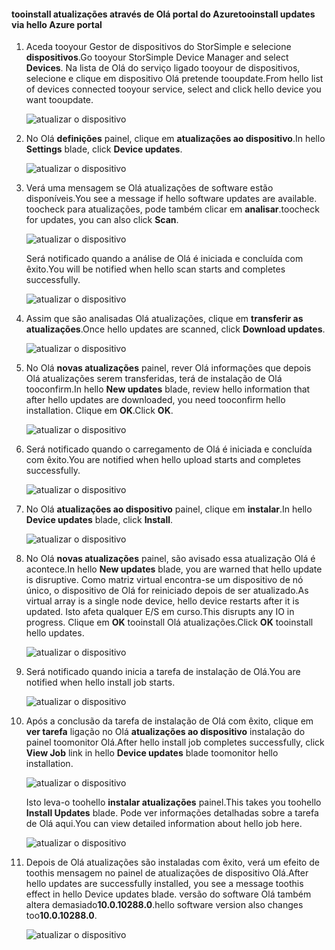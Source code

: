 <!--author=alkohli last changed: 11/07/16 -->

#### <a name="tooinstall-updates-via-hello-azure-portal"></a><span data-ttu-id="d4976-101">tooinstall atualizações através de Olá portal do Azure</span><span class="sxs-lookup"><span data-stu-id="d4976-101">tooinstall updates via hello Azure portal</span></span>

1. <span data-ttu-id="d4976-102">Aceda tooyour Gestor de dispositivos do StorSimple e selecione **dispositivos**.</span><span class="sxs-lookup"><span data-stu-id="d4976-102">Go tooyour StorSimple Device Manager and select **Devices**.</span></span> <span data-ttu-id="d4976-103">Na lista de Olá do serviço ligado tooyour de dispositivos, selecione e clique em dispositivo Olá pretende tooupdate.</span><span class="sxs-lookup"><span data-stu-id="d4976-103">From hello list of devices connected tooyour service, select and click hello device you want tooupdate.</span></span> 

    ![atualizar o dispositivo](../includes/media/storsimple-virtual-array-install-update-via-portal/azupdate1m.png) 

2. <span data-ttu-id="d4976-105">No Olá **definições** painel, clique em **atualizações ao dispositivo**.</span><span class="sxs-lookup"><span data-stu-id="d4976-105">In hello **Settings** blade, click **Device updates**.</span></span> 

    ![atualizar o dispositivo](../includes/media/storsimple-virtual-array-install-update-via-portal/azupdate2m.png)  

3. <span data-ttu-id="d4976-107">Verá uma mensagem se Olá atualizações de software estão disponíveis.</span><span class="sxs-lookup"><span data-stu-id="d4976-107">You see a message if hello software updates are available.</span></span> <span data-ttu-id="d4976-108">toocheck para atualizações, pode também clicar em **analisar**.</span><span class="sxs-lookup"><span data-stu-id="d4976-108">toocheck for updates, you can also click **Scan**.</span></span>

    ![atualizar o dispositivo](../includes/media/storsimple-virtual-array-install-update-via-portal/azupdate3m.png)

    <span data-ttu-id="d4976-110">Será notificado quando a análise de Olá é iniciada e concluída com êxito.</span><span class="sxs-lookup"><span data-stu-id="d4976-110">You will be notified when hello scan starts and completes successfully.</span></span>

    ![atualizar o dispositivo](../includes/media/storsimple-virtual-array-install-update-via-portal/azupdate5m.png)

4. <span data-ttu-id="d4976-112">Assim que são analisadas Olá atualizações, clique em **transferir as atualizações**.</span><span class="sxs-lookup"><span data-stu-id="d4976-112">Once hello updates are scanned, click **Download updates**.</span></span> 

    ![atualizar o dispositivo](../includes/media/storsimple-virtual-array-install-update-via-portal/azupdate6m.png)

5. <span data-ttu-id="d4976-114">No Olá **novas atualizações** painel, rever Olá informações que depois Olá atualizações serem transferidas, terá de instalação de Olá tooconfirm.</span><span class="sxs-lookup"><span data-stu-id="d4976-114">In hello **New updates** blade, review hello information that after hello updates are downloaded, you need tooconfirm hello installation.</span></span> <span data-ttu-id="d4976-115">Clique em **OK**.</span><span class="sxs-lookup"><span data-stu-id="d4976-115">Click **OK**.</span></span>

    ![atualizar o dispositivo](../includes/media/storsimple-virtual-array-install-update-via-portal/azupdate7m.png)

6. <span data-ttu-id="d4976-117">Será notificado quando o carregamento de Olá é iniciada e concluída com êxito.</span><span class="sxs-lookup"><span data-stu-id="d4976-117">You are notified when hello upload starts and completes successfully.</span></span>

     ![atualizar o dispositivo](../includes/media/storsimple-virtual-array-install-update-via-portal/azupdate8m.png)

5. <span data-ttu-id="d4976-119">No Olá **atualizações ao dispositivo** painel, clique em **instalar**.</span><span class="sxs-lookup"><span data-stu-id="d4976-119">In hello **Device updates** blade, click **Install**.</span></span>

     ![atualizar o dispositivo](../includes/media/storsimple-virtual-array-install-update-via-portal/azupdate11m.png)   

6. <span data-ttu-id="d4976-121">No Olá **novas atualizações** painel, são avisado essa atualização Olá é acontece.</span><span class="sxs-lookup"><span data-stu-id="d4976-121">In hello **New updates** blade, you are warned that hello update is disruptive.</span></span> <span data-ttu-id="d4976-122">Como matriz virtual encontra-se um dispositivo de nó único, o dispositivo de Olá for reiniciado depois de ser atualizado.</span><span class="sxs-lookup"><span data-stu-id="d4976-122">As virtual array is a single node device, hello device restarts after it is updated.</span></span> <span data-ttu-id="d4976-123">Isto afeta qualquer E/S em curso.</span><span class="sxs-lookup"><span data-stu-id="d4976-123">This disrupts any IO in progress.</span></span> <span data-ttu-id="d4976-124">Clique em **OK** tooinstall Olá atualizações.</span><span class="sxs-lookup"><span data-stu-id="d4976-124">Click **OK** tooinstall hello updates.</span></span> 

    ![atualizar o dispositivo](../includes/media/storsimple-virtual-array-install-update-via-portal/azupdate12m.png) 

7. <span data-ttu-id="d4976-126">Será notificado quando inicia a tarefa de instalação de Olá.</span><span class="sxs-lookup"><span data-stu-id="d4976-126">You are notified when hello install job starts.</span></span> 

    ![atualizar o dispositivo](../includes/media/storsimple-virtual-array-install-update-via-portal/azupdate13m.png)

8.  <span data-ttu-id="d4976-128">Após a conclusão da tarefa de instalação de Olá com êxito, clique em **ver tarefa** ligação no Olá **atualizações ao dispositivo** instalação do painel toomonitor Olá.</span><span class="sxs-lookup"><span data-stu-id="d4976-128">After hello install job completes successfully, click **View Job** link in hello **Device updates** blade toomonitor hello installation.</span></span> 

    ![atualizar o dispositivo](../includes/media/storsimple-virtual-array-install-update-via-portal/azupdate15m.png)

    <span data-ttu-id="d4976-130">Isto leva-o toohello **instalar atualizações** painel.</span><span class="sxs-lookup"><span data-stu-id="d4976-130">This takes you toohello **Install Updates** blade.</span></span> <span data-ttu-id="d4976-131">Pode ver informações detalhadas sobre a tarefa de Olá aqui.</span><span class="sxs-lookup"><span data-stu-id="d4976-131">You can view detailed information about hello job here.</span></span>

    ![atualizar o dispositivo](../includes/media/storsimple-virtual-array-install-update-via-portal/azupdate16m.png)

9. <span data-ttu-id="d4976-133">Depois de Olá atualizações são instaladas com êxito, verá um efeito de toothis mensagem no painel de atualizações de dispositivo Olá.</span><span class="sxs-lookup"><span data-stu-id="d4976-133">After hello updates are successfully installed, you see a message toothis effect in hello Device updates blade.</span></span> <span data-ttu-id="d4976-134">versão do software Olá também altera demasiado**10.0.10288.0**.</span><span class="sxs-lookup"><span data-stu-id="d4976-134">hello software version also changes too**10.0.10288.0**.</span></span> 

    ![atualizar o dispositivo](../includes/media/storsimple-virtual-array-install-update-via-portal/azupdate17m.png)
